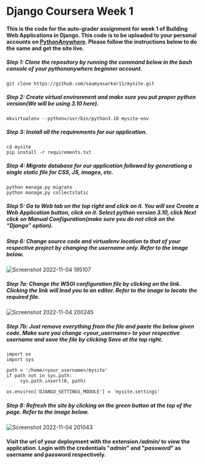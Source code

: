 # Django Coursera Week 1
#### This is the code for the auto-grader assignment for week 1 of **Building Web Applications in Django**. This code is to be uploaded to your personal accounts on [PythonAnywhere](https://www.pythonanywhere.com). Please follow the instructions below to do the same and get the site live.

##### Step 1: Clone the repository by running the command below in the bash console of your pythonanywhere beginner account.
```
git clone https://github.com/saumyasarkar11/mysite.git
```

##### Step 2: Create virtual environment and make sure you put proper python version(We will be using 3.10 here).
```
mkvirtualenv --python=/usr/bin/python3.10 mysite-env
```

##### Step 3: Install all the requirements for our application.
```
cd mysite
pip install -r requirements.txt
```

##### Step 4: Migrate database for our application followed by generationg a single static file for CSS, JS, images, etc.
```
python manage.py migrate
python manage.py collectstatic
```

##### Step 5: Go to *Web* tab on the top right and click on it. You will see *Create a Web Application* button, click on it. Select python version 3.10, click *Next* click on *Manual Configuration*(make sure you do not click on the “Django” option).

##### Step 6: Change source code and virtualenv location to that of your respective project by changing the username only. Refer to the image below.
![Screenshot 2022-11-04 195107](https://user-images.githubusercontent.com/76894046/199999856-3ad8c6c3-6cfe-4e03-ab4b-5e1d4b004c72.png)

##### Step 7a: Change the WSGI configuration file by clicking on the link. Clicking the link will lead you to an editor. Refer to the image to locate the required file.
![Screenshot 2022-11-04 200245](https://user-images.githubusercontent.com/76894046/200001260-04d166bd-2255-4906-a846-fb85446ec96f.png)

##### Step 7b: Just remove everything from the file and paste the below given code. Make sure you change *<your_username>* to your respective username and save the file by clicking *Save* at the top right.
```
import os
import sys

path = '/home/<your_username>/mysite'
if path not in sys.path:
     sys.path.insert(0, path)

os.environ['DJANGO_SETTINGS_MODULE'] = 'mysite.settings'
```

##### Step 8: Refresh the site by clicking on the green button at the top of the page. Refer to the image below.
![Screenshot 2022-11-04 201043](https://user-images.githubusercontent.com/76894046/200002630-10b80d69-be26-4dd7-828f-334f87193178.png)

#### Visit the url of your deployment with the extension */admin/* to view the application. Login with the credentials "*admin*" and "*password*" as username and password respectively.
